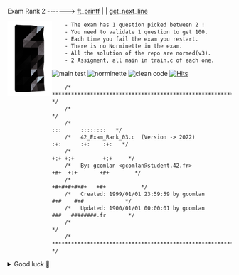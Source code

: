 Exam Rank 2 ------->  [ft_printf](https://github.com/ComlanGiovanni/42-Exam-Rank-03/blob/main/ft_printf/ft_printf.c) | | [get_next_line](https://github.com/ComlanGiovanni/42-Exam-Rank-03/blob/main/get_next_line/get_next_line.c)

<img align="left" width="100" height="169" src="42_logo.png">

		- The exam has 1 question picked between 2 !
		- You need to validate 1 question to get 100.
		- Each time you fail the exam you restart.
		- There is no Norminette in the exam.
		- All the solution of the repo are normed(v3).
		- 2 Assigment, all main in train.c of each one.

![main test](https://badgen.net/badge/main/Main-Test/red?icon=github&label)
![norminette](https://badgen.net/badge/Norminette/42-Norminette-v3-Passed/green?icon=github&label)
![clean code](https://badgen.net/badge/Readable&Clean-Code/Readable&Clean-Code/blue?icon=github&label)
[![Hits](https://hits.seeyoufarm.com/api/count/incr/badge.svg?url=https%3A%2F%2Fgithub.com%2FComlanGiovanni%2F42-Exam-Rank-03&count_bg=%23BCC4B6&title_bg=%23A09898&icon=datacamp.svg&icon_color=%23FFFFFF&title=Views&edge_flat=false)](https://hits.seeyoufarm.com)

```
	/* ************************************************************************** */
	/*                                                                            */
	/*                                                        :::      ::::::::   */
	/*   42_Exam_Rank_03.c  (Version -> 2022)               :+:      :+:    :+:   */
	/*                                                    +:+ +:+         +:+     */
	/*   By: gcomlan <gcomlan@student.42.fr>            +#+  +:+       +#+        */
	/*                                                +#+#+#+#+#+   +#+           */
	/*   Created: 1999/01/01 23:59:59 by gcomlan           #+#    #+#             */
	/*   Updated: 1900/01/01 00:00:01 by gcomlan          ###   ########.fr       */
	/*                                                                            */
	/* ************************************************************************** */
```

<details>
<summary>Good luck 💚</summary>

```
Any fool can write code that a computer can understand.
Good programmers write code that humans can understand,
so if you want to go fast, if you want to get done quickly,
if you want your code to be easy to write, make it easy to read.

Martin Fowler && Robert C. Martin
```

</details>
